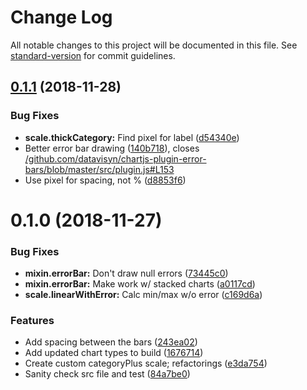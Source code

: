 # Change Log

All notable changes to this project will be documented in this file. See [standard-version](https://github.com/conventional-changelog/standard-version) for commit guidelines.

<a name="0.1.1"></a>
## [0.1.1](https://github.com/swayable/chartjs-chart-superbar/compare/v0.1.0...v0.1.1) (2018-11-28)


### Bug Fixes

* **scale.thickCategory:** Find pixel for label ([d54340e](https://github.com/swayable/chartjs-chart-superbar/commit/d54340e))
* Better error bar drawing ([140b718](https://github.com/swayable/chartjs-chart-superbar/commit/140b718)), closes [/github.com/datavisyn/chartjs-plugin-error-bars/blob/master/src/plugin.js#L153](https://github.com//github.com/datavisyn/chartjs-plugin-error-bars/blob/master/src/plugin.js/issues/L153)
* Use pixel for spacing, not % ([d8853f6](https://github.com/swayable/chartjs-chart-superbar/commit/d8853f6))



<a name="0.1.0"></a>
# 0.1.0 (2018-11-27)


### Bug Fixes

* **mixin.errorBar:** Don't draw null errors ([73445c0](https://github.com/swayable/chartjs-chart-superbar/commit/73445c0))
* **mixin.errorBar:** Make work w/ stacked charts ([a0117cd](https://github.com/swayable/chartjs-chart-superbar/commit/a0117cd))
* **scale.linearWithError:** Calc min/max w/o error ([c169d6a](https://github.com/swayable/chartjs-chart-superbar/commit/c169d6a))


### Features

* Add spacing between the bars ([243ea02](https://github.com/swayable/chartjs-chart-superbar/commit/243ea02))
* Add updated chart types to build ([1676714](https://github.com/swayable/chartjs-chart-superbar/commit/1676714))
* Create custom categoryPlus scale; refactorings ([e3da754](https://github.com/swayable/chartjs-chart-superbar/commit/e3da754))
* Sanity check src file and test ([84a7be0](https://github.com/swayable/chartjs-chart-superbar/commit/84a7be0))
